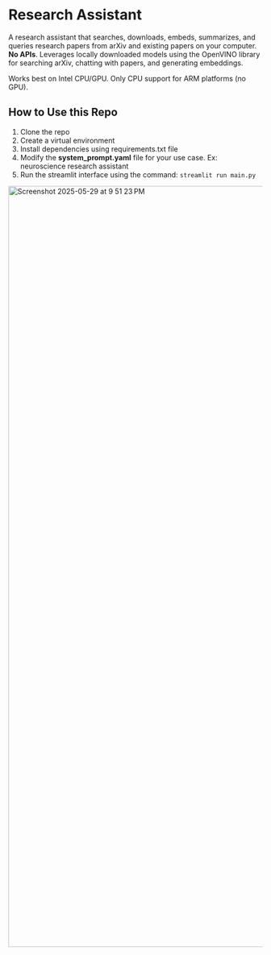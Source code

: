# Research Assistant

A research assistant that searches, downloads, embeds, summarizes, and queries research papers from arXiv and existing papers on your computer. 
**No APIs**. Leverages locally downloaded models using the OpenVINO library for searching arXiv, chatting with papers, and generating embeddings.

Works best on Intel CPU/GPU. Only CPU support for ARM platforms (no GPU).

## How to Use this Repo
1. Clone the repo
2. Create a virtual environment
3. Install dependencies using requirements.txt file
4. Modify the **system_prompt.yaml** file for your use case. Ex: neuroscience research assistant
5. Run the streamlit interface using the command: `streamlit run main.py`




<img width="1511" alt="Screenshot 2025-05-29 at 9 51 23 PM" src="https://github.com/user-attachments/assets/4440a451-53c9-437f-bdfe-422e1927c261" />
